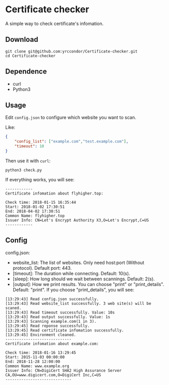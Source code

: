 # Certificate checker
A simple way to check certificate's infomation.

## Download
```
git clone git@github.com:yrccondor/Certificate-checker.git
cd Certificate-checker
```
## Dependence
- curl
- Python3

## Usage
Edit <code>config.json</code> to configure which website you want to scan.

Like:
```json
{
    "config_list": ["example.com","test.example.com"],
    "timeout": 10
}
```

Then use it with <code>curl</code>:
```
python3 check.py
```
If everything works, you will see:
```
------------
Certificate infomation about flyhigher.top:

Check time: 2018-01-15 16:35:44
Start: 2018-01-02 17:30:51
End: 2018-04-02 17:30:51
Common Name: flyhigher.top
Issuer Info: CN=Let's Encrypt Authority X3,O=Let's Encrypt,C=US
------------
```

## Config

config.json:
- website_list: The list of websites. Only need host:port (Without protocol). Default port: 443.
- [timeout]: The duration while connecting. Default: 10(s).
- [sleep]: How long should we wait between scannings. Default: 2(s).
- [output]: How we print results. You can choose "print" or "print\_details". Default: "print". If you choose "print\_details", you will see:
```
[13:29:43] Read config.json successfully.
[13:29:43] Read website_list successfully. 3 web site(s) will be scaned.
[13:29:43] Read timeout successfully. Value: 10s
[13:29:43] Read output successfully. Value: 1s
[13:29:43] Scanning example.com(1 in 3).
[13:29:45] Read reponse successfully.
[13:29:45] Read certificate infomation successfully.
[13:29:45] Environment cleaned.
-----------------------------
Certificate infomation about example.com:

Check time: 2018-01-16 13:29:45
Start: 2015-11-03 00:00:00
End: 2018-11-28 12:00:00
Common Name: www.example.org
Issuer Info: CN=DigiCert SHA2 High Assurance Server CA,OU=www.digicert.com,O=DigiCert Inc,C=US
-----------------------------
```
